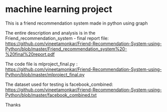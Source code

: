 # machine learning project

This is a friend recommendation system made in python using graph

The entire description and analysis is in the Friend_recommendation_system - final report file: https://github.com/vineetamonkar/Friend-Recommendation-System-using-Python/blob/master/Friend_recommendation_system%20-%20final%20report.pdf

The code file is mlproject_final.py : https://github.com/vineetamonkar/Friend-Recommendation-System-using-Python/blob/master/mlproject_final.py

The dataset used for testing is facebook_combined: https://github.com/vineetamonkar/Friend-Recommendation-System-using-Python/blob/master/facebook_combined.txt

Thanks
